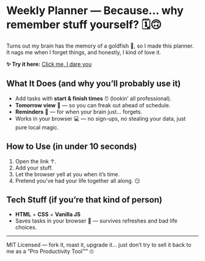 # Weekly Planner — Because… why remember stuff yourself? 🗓️🙃

Turns out my brain has the memory of a goldfish 🐠, so I made this planner.  
It nags me when I forget things, and honestly, I kind of love it.  

**✨ Try it here:** [Click me, I dare you](https://kunalchaturvedi87.github.io/weekly-planner-/)

## What It Does (and why you’ll probably use it)
- Add tasks with **start & finish times** ⏰ (lookin’ all professional).  
- **Tomorrow view** 👀 — so you can freak out ahead of schedule.  
- **Reminders** 🔔 — for when your brain just… forgets.  
- Works in your browser 💻 — no sign-ups, no stealing your data, just pure local magic.

## How to Use (in under 10 seconds)
1. Open the link ↑.  
2. Add your stuff.  
3. Let the browser yell at you when it’s time.  
4. Pretend you’ve had your life together all along. 😏

## Tech Stuff (if you’re that kind of person)
- **HTML** + **CSS** + **Vanilla JS**  
- Saves tasks in your browser 🛟 — survives refreshes and bad life choices.  

---

MIT Licensed — fork it, roast it, upgrade it… just don’t try to sell it back to me as a “Pro Productivity Tool™” 🙄
